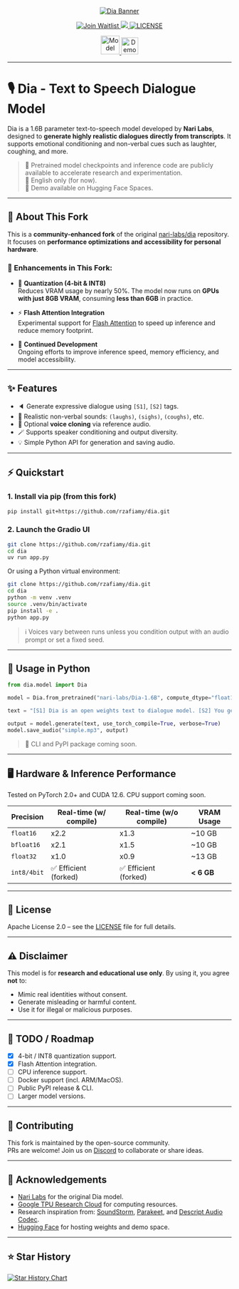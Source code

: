 <p align="center">
  <a href="https://github.com/nari-labs/dia">
    <img src="./dia/static/images/banner.png" alt="Dia Banner">
  </a>
</p>

<p align="center">
  <a href="https://tally.so/r/meokbo" target="_blank">
    <img alt="Join Waitlist" src="https://img.shields.io/badge/Join-Waitlist-white?style=for-the-badge">
  </a>
  <a href="https://discord.gg/pgdB5YRe" target="_blank">
    <img src="https://img.shields.io/badge/Discord-Join%20Chat-7289DA?logo=discord&style=for-the-badge">
  </a>
  <a href="https://github.com/nari-labs/dia/blob/main/LICENSE" target="_blank">
    <img src="https://img.shields.io/badge/License-Apache_2.0-blue.svg?style=for-the-badge" alt="LICENSE">
  </a>
</p>

<p align="center">
  <a href="https://huggingface.co/nari-labs/Dia-1.6B">
    <img src="https://huggingface.co/datasets/huggingface/badges/resolve/main/model-on-hf-lg-dark.svg" alt="Model on Hugging Face" height="42">
  </a>
  <a href="https://huggingface.co/spaces/nari-labs/Dia-1.6B">
    <img src="https://huggingface.co/datasets/huggingface/badges/resolve/main/open-in-hf-spaces-lg-dark.svg" alt="Demo Space on Hugging Face" height="38">
  </a>
</p>

---

# 🎙️ Dia - Text to Speech Dialogue Model

Dia is a 1.6B parameter text-to-speech model developed by **Nari Labs**, designed to **generate highly realistic dialogues directly from transcripts**. It supports emotional conditioning and non-verbal cues such as laughter, coughing, and more.

> 🧪 Pretrained model checkpoints and inference code are publicly available to accelerate research and experimentation.  
> 💬 English only (for now).  
> 🔬 Demo available on Hugging Face Spaces.

---

## 🔧 About This Fork

This is a **community-enhanced fork** of the original [nari-labs/dia](https://github.com/nari-labs/dia) repository. It focuses on **performance optimizations and accessibility for personal hardware**.

### 🚀 Enhancements in This Fork:

- 🧠 **Quantization (4-bit & INT8)**  
  Reduces VRAM usage by nearly 50%. The model now runs on **GPUs with just 8GB VRAM**, consuming **less than 6GB** in practice.

- ⚡ **Flash Attention Integration**  
  Experimental support for [Flash Attention](https://github.com/Dao-AILab/flash-attention) to speed up inference and reduce memory footprint.

- 🔄 **Continued Development**  
  Ongoing efforts to improve inference speed, memory efficiency, and model accessibility.

---

## ✨ Features

- 🔈 Generate expressive dialogue using `[S1]`, `[S2]` tags.
- 🤖 Realistic non-verbal sounds: `(laughs)`, `(sighs)`, `(coughs)`, etc.
- 🧬 Optional **voice cloning** via reference audio.
- 🪄 Supports speaker conditioning and output diversity.
- 💡 Simple Python API for generation and saving audio.

---

## ⚡ Quickstart

### 1. Install via pip (from this fork)

```bash
pip install git+https://github.com/rzafiamy/dia.git
```

### 2. Launch the Gradio UI

```bash
git clone https://github.com/rzafiamy/dia.git
cd dia
uv run app.py
```

Or using a Python virtual environment:

```bash
git clone https://github.com/rzafiamy/dia.git
cd dia
python -m venv .venv
source .venv/bin/activate
pip install -e .
python app.py
```

> ℹ️ Voices vary between runs unless you condition output with an audio prompt or set a fixed seed.

---

## 🐍 Usage in Python

```python
from dia.model import Dia

model = Dia.from_pretrained("nari-labs/Dia-1.6B", compute_dtype="float16")

text = "[S1] Dia is an open weights text to dialogue model. [S2] You get full control over scripts and voices. [S1] Wow. Amazing. (laughs) [S2] Try it now on GitHub or Hugging Face."

output = model.generate(text, use_torch_compile=True, verbose=True)
model.save_audio("simple.mp3", output)
```

> 📢 CLI and PyPI package coming soon.

---

## 🖥️ Hardware & Inference Performance

Tested on PyTorch 2.0+ and CUDA 12.6. CPU support coming soon.

| Precision   | Real-time (w/ compile) | Real-time (w/o compile) | VRAM Usage |
|-------------|------------------------|--------------------------|------------|
| `float16`   | x2.2                   | x1.3                     | ~10 GB     |
| `bfloat16`  | x2.1                   | x1.5                     | ~10 GB     |
| `float32`   | x1.0                   | x0.9                     | ~13 GB     |
| `int8/4bit` | ✅ Efficient (forked)   | ✅ Efficient (forked)    | **< 6 GB** |

---

## 🪪 License

Apache License 2.0 – see the [LICENSE](LICENSE) file for full details.

---

## ⚠️ Disclaimer

This model is for **research and educational use only**. By using it, you agree **not** to:

- Mimic real identities without consent.
- Generate misleading or harmful content.
- Use it for illegal or malicious purposes.

---

## 🔭 TODO / Roadmap

- [x] 4-bit / INT8 quantization support.
- [x] Flash Attention integration.
- [ ] CPU inference support.
- [ ] Docker support (incl. ARM/MacOS).
- [ ] Public PyPI release & CLI.
- [ ] Larger model versions.

---

## 🤝 Contributing

This fork is maintained by the open-source community.  
PRs are welcome! Join us on [Discord](https://discord.gg/pgdB5YRe) to collaborate or share ideas.

---

## 🙏 Acknowledgements

- [Nari Labs](https://github.com/nari-labs) for the original Dia model.
- [Google TPU Research Cloud](https://sites.research.google/trc/about/) for computing resources.
- Research inspiration from: [SoundStorm](https://arxiv.org/abs/2305.09636), [Parakeet](https://jordandarefsky.com/blog/2024/parakeet/), and [Descript Audio Codec](https://github.com/descriptinc/descript-audio-codec).
- [Hugging Face](https://huggingface.co) for hosting weights and demo space.

---

## ⭐ Star History

<a href="https://www.star-history.com/#nari-labs/dia&Date">
  <picture>
    <source media="(prefers-color-scheme: dark)" srcset="https://api.star-history.com/svg?repos=nari-labs/dia&type=Date&theme=dark" />
    <source media="(prefers-color-scheme: light)" srcset="https://api.star-history.com/svg?repos=nari-labs/dia&type=Date" />
    <img alt="Star History Chart" src="https://api.star-history.com/svg?repos=nari-labs/dia&type=Date" />
  </picture>
</a>